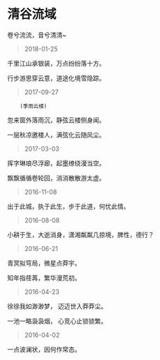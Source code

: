 # 清谷流域 

卷兮流流，音兮清清~


> 2018-01-25

千里江山承银装，万点纷纷落十方。

行步游思穿云意，道途化境雪隐踪。

>  2017-09-27 

        (季雨云楼)

 忽来窗外落雨沉，静弦云楼侧身闻。
  
 一层秋凉邀楼人，满弦化云随风尘。


> 2017-03-03

挥字琳琅尽浮廊，起墨缭绕漫当空。

飘飘循循卷轮回，消消散散游太虚。

> 2016-11-08

出于此城，执于此生，步于此道，何忧此情。

> 2016-08-08

小耕于生，大逝消身，潇湘粼粼几掠境，脾性，德行？

> 2016-06-21

青冥拟穹局，微星点莽宇。

知年指荏苒，繁华漫荒初。

> 2016-04-23

徐徐我如渺渺梦， 迈迈世入莽莽尘。

一池一略袅袅烟， 心竞心止锁锁繁。

> 2016-04-02

一点波澜状，因何作常态。
